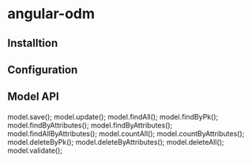 # angular-odm 

## Installtion

## Configuration

## Model API

#### 

model.save();
model.update();
model.findAll();
model.findByPk();
model.findByAttributes();
model.findByAttributes();
model.findAllByAttributes();
model.countAll();
model.countByAttributes();
model.deleteByPk();
model.deleteByAttributes();
model.deleteAll();
model.validate();